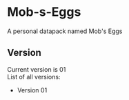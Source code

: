# Mob-s-Eggs
A personal datapack named Mob's Eggs

## Version
Current version is 01  
List of all versions:  
* Version 01
